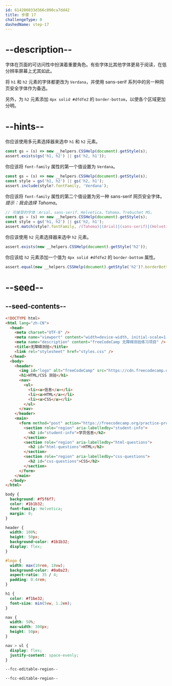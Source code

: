 ```yaml
---
id: 614206033d366c090ca7dd42
title: 步骤 17
challengeType: 0
dashedName: step-17
---
```


# --description--

字体在页面的可访问性中扮演着重要角色。有些字体比其他字体更易于阅读，在低分辨率屏幕上尤其如此。

将 `h1` 和 `h2` 元素的字体都更改为 `Verdana`，并使用 sans-serif 系列中的另一种网页安全字体作为备选。

另外，为 `h2` 元素添加 `4px solid #dfdfe2` 的 `border-bottom`，以使各个区域更加分明。

# --hints--

你应该使用多元素选择器来选中 `h1` 和 `h2` 元素。

```js
const gs = (s) => new __helpers.CSSHelp(document).getStyle(s);
assert.exists(gs('h1, h2') || gs('h2, h1'));
```

你应该将 `font-family` 属性的第一个值设置为 `Verdana`。

```js
const gs = (s) => new __helpers.CSSHelp(document).getStyle(s);
const style = gs('h1, h2') || gs('h2, h1');
assert.include(style?.fontFamily, 'Verdana');
```

你应该将 `font-family` 属性的第二个值设置为另一种 sans-serif 网页安全字体。_提示：我会选择 Tahoma_。

```js
// 可接受的字体：Arial、sans-serif、Helvetica、Tahoma、Trebuchet MS。
const gs = (s) => new __helpers.CSSHelp(document).getStyle(s);
const style = gs('h1, h2') || gs('h2, h1');
assert.match(style?.fontFamily, /(Tahoma)|(Arial)|(sans-serif)|(Helvetica)|(Trebuchet MS)/);
```

你应该使用 `h2` 元素选择器来选中 `h2` 元素。

```js
assert.exists(new __helpers.CSSHelp(document).getStyle('h2'));
```

你应该给 `h2` 元素添加一个值为 `4px solid #dfdfe2` 的 `border-bottom` 属性。

```js
assert.equal(new __helpers.CSSHelp(document).getStyle('h2')?.borderBottom, '4px solid rgb(223, 223, 226)');
```

# --seed--

## --seed-contents--

```html
<!DOCTYPE html>
<html lang="zh-CN">
  <head>
    <meta charset="UTF-8" />
    <meta name="viewport" content="width=device-width, initial-scale=1.0" />
    <meta name="description" content="freeCodeCamp 无障碍测验练习项目" />
    <title>无障碍测验</title>
    <link rel="stylesheet" href="styles.css" />
  </head>
  <body>
    <header>
      <img id="logo" alt="freeCodeCamp" src="https://cdn.freecodecamp.org/platform/universal/fcc_primary.svg">
      <h1>HTML/CSS 测验</h1>
      <nav>
        <ul>
          <li><a>信息</a></li>
          <li><a>HTML</a></li>
          <li><a>CSS</a></li>
        </ul>
      </nav>
    </header>
    <main>
      <form method="post" action="https://freecodecamp.org/practice-project/accessibility-quiz">
        <section role="region" aria-labelledby="student-info">
          <h2 id="student-info">学员信息</h2>
        </section>
        <section role="region" aria-labelledby="html-questions">
          <h2 id="html-questions">HTML</h2>
        </section>
        <section role="region" aria-labelledby="css-questions">
          <h2 id="css-questions">CSS</h2>
        </section>
      </form>
    </main>
  </body>
</html>

```

```css
body {
  background: #f5f6f7;
  color: #1b1b32;
  font-family: Helvetica;
  margin: 0;
}

header {
  width: 100%;
  height: 50px;
  background-color: #1b1b32;
  display: flex;
}

#logo {
  width: max(10rem, 18vw);
  background-color: #0a0a23;
  aspect-ratio: 35 / 4;
  padding: 0.4rem;
}

h1 {
  color: #f1be32;
  font-size: min(5vw, 1.2em);
}

nav {
  width: 50%;
  max-width: 300px;
  height: 50px;
}

nav > ul {
  display: flex;
  justify-content: space-evenly;
}

--fcc-editable-region--

--fcc-editable-region--

```


